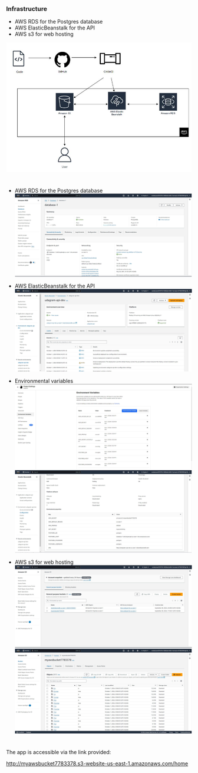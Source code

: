 ### Infrastructure

- AWS RDS for the Postgres database
- AWS ElasticBeanstalk for the API
- AWS s3 for web hosting

![infrastructure](infrastructure.JPG)

#

- AWS RDS for the Postgres database
  ![database](../screenshots/udagram_RDS.JPG)

- AWS ElasticBeanstalk for the API
  ![eb](../screenshots/udagram_EB.JPG)

- Environmental variables
  ![env-vars](../screenshots/udagram_CircleCI-env-var.JPG)
  ![env-vars](../screenshots/udagram_EB_env-var.JPG)

- AWS s3 for web hosting
  ![bucket](../screenshots/udagram_S3.JPG)
  ![bucket-front](../screenshots/udagram_S3_front.JPG)

#

The app is accessible via the link provided:

http://myawsbucket7783378.s3-website-us-east-1.amazonaws.com/home
